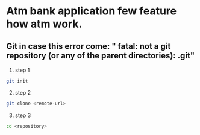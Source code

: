 # Atm bank application few feature how atm work.

## Git in case this error come: " fatal: not a git repository (or any of the parent directories): .git"

1. step 1

```bash
git init

```
2. step 2

```bash
git clone <remote-url>

```
3. step 3

```bash
cd <repository>

```